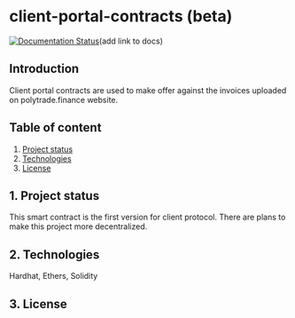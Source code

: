 # client-portal-contracts (beta)
[![Documentation Status](https://readthedocs.org/projects/smart-contracts-for-testing/badge/?version=latest)](https://smart-contracts-for-testing.readthedocs.io/en/latest/?badge=latest)(add link to docs)

## Introduction
Client portal contracts are used to make offer against the invoices uploaded on polytrade.finance website. 

## Table of content
1. [Project status](#project_status)
2. [Technologies](#technologies)
3. [License](#license)


<a name = "project_status"></a>
## 1. Project status
This smart contract is the first version for client protocol. There are plans to make this project more decentralized.



<a name="technologies"></a>
## 2. Technologies
Hardhat, Ethers, Solidity

<a name="license"></a>
## 3. License 